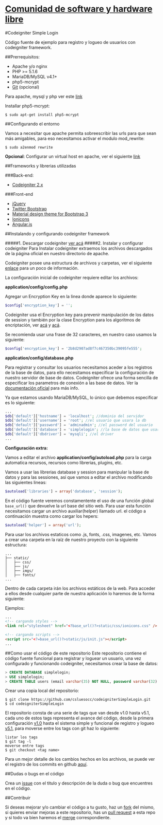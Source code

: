 [Comunidad de software y hardware libre](http://cshluesocc.org/)
==================================

#Codeigniter Simple Login

Código fuente de ejemplo para registro y logueo de usuarios con codeigniter framework.

##Prerrequisitos:

* Apache y/o nginx
* PHP >= 5.1.6
* MariaDB/MySQL v4.1+
* php5-mcrypt
* [Git](http://git-scm.com/book/en/v2/Getting-Started-Installing-Git) (opcional) 

Para apache, mysql y php ver este [link](https://www.digitalocean.com/community/tutorials/how-to-install-linux-apache-mysql-php-lamp-stack-on-debian)

Installar php5-mcrypt:

```shell
$ sudo apt-get install php5-mcrypt
```

##Configurando el entorno

Vamos a necesitar que apache permita sobreescribir las urls para que sean más amigables, para eso necesitamos activar el modulo mod_rewrite:

```shell
$ sudo a2enmod rewrite
```

**Opcional**: Configurar un virtual host en apache, ver el siguiente [link](https://www.digitalocean.com/community/tutorials/how-to-set-up-apache-virtual-hosts-on-debian-7)

##Frameworks y librerias utilizadas

###Back-end:
* [Codeigniter 2.x](http://www.codeigniter.com/)

###Front-end
* [jQuery](http://jquery.com/)
* [Twitter Bootstrap](http://getbootstrap.com/)
* [Material design theme for Bootstrap 3](https://github.com/FezVrasta/bootstrap-material-design)
* [Ionicons](https://github.com/driftyco/ionicons)
* [Angular.js](https://angularjs.org/)

##Instalando y configurando codeigniter framework

#####1. Descargar codeigniter [ver acá](http://www.codeigniter.com/download)
#####2. Instalar y configurar codeigniter 
Para Instalar codeigniter extraemos los archivos descargados de la página oficial en nuestro directorio de apache.

Codeigniter posee una estructura de archivos y carpetas, ver el siguiente [enlace](http://andresoller.es/blog/tutorial-basico-codeigniter-ii-estructura-de-carpetas-archivos-de-configuracion-y-urls-amigables/) para un poco de información.

La configuración inicial de codeigniter requiere editar los archivos:

**application/config/config.php**

Agregar un Encryption Key en la linea donde aparece lo siguiente:

```php
$config['encryption_key'] = '';
```

Codeigniter usa el Encryption key para prevenir manipulación de los datos de session y también por la clase Encryption para los algoritmos de encriptación, ver [acá](http://www.codeigniter.com/user_guide/libraries/sessions.html) y [acá](http://www.codeigniter.com/user_guide/libraries/encryption.html).

Se recomienda usar una frase de 32 caracteres, en nuestro caso usamos la siguiente:
```php
$config['encryption_key'] = '2b8d2907ad8f7c467350bc39095fe555';
```

**application/config/database.php**

Para registrar y consultar los usuarios necesitamos aceder a los registros de la base de datos, para ello necesitamos especificar la configuración de nuestro servidor de base de datos. Codeigniter ofrece una forma sencilla de especificar los parametros de conexión a las base de datos. Ver la [documentación oficial](http://www.codeigniter.com/user_guide/database/configuration.html) para más info.

Ya que estamos usando MariaDB/MySQL, lo único que debemos especificar es lo siguiente:

```php
...
$db['default']['hostname'] = 'localhost'; //dominio del servidor
$db['default']['username'] = 'root'; //el usuario que usara la db
$db['default']['password'] = 'adminadmin'; //el password del usuario
$db['default']['database'] = 'simplelogin'; //la base de datos que usara la aplicación
$db['default']['dbdriver'] = 'mysqli'; //el driver 
...
```

**Configuración extra:**

Vamos a editar el archivo **application/config/autoload.php** para la carga automatica recursos, recursos como librerias, plugins, etc. 

Vamos a usar las librerias database y session para manipular la base de datos y para las sessiones, así que vamos a editar el archivo modificando las siguientes lineas:

```php
$autoload['libraries'] = array('database', 'session');
```

En el código fuente veremos constamentente el uso de una función global ```base_url()``` que devuelve la url base del sitio web. Para usar esta función necesitamos cargar un archivo auxiliar(helper) llamado url. el código a continuación muestra como cargar los hepers:

```php
$autoload['helper'] = array('url');
```

Para usar los archivos estaticos como .js, fonts, .css, imagenes, etc. Vamos a crear una carpeta en la raíz de nuestro proyecto con la siguiente estructura:

	...
	├── static/
    │   ├── css/
    │   ├── js/
    │   ├── imgs/
    │   ├── fonts/
	...

Dentro de cada carpeta irán los archivos estáticos de la web. Para acceder a ellos desde cualquier parte de nuestra aplicación lo haremos de la forma siguiente:

Ejemplos:
```html
...
<!-- cargando styles -->
<link rel="stylesheet" href="<?base_url()?>static/css/ionicons.css" />

<!-- cargando scripts -->
<script src="<?=base_url()?>static/js/init.js"></script>
...
```

##Como usar el código de este repositorio
Este repositorio contiene el código fuente funcional para registrar y loguear un usuario, una vez configurado y funcionando codeigniter, necesitamos crear la base de datos:

```sql
> CREATE DATABASE simplelogin;
> USE simplelogin;
> CREATE TABLE users (email varchar(35) NOT NULL, password varchar(32) NOT NULL, name varchar(50) DEFAULT NULL, PRIMARY KEY (email))
```

Crear una copia local del repositorio:
```shell
$ git clone https://github.com/csluesocc/codeigniterSimpleLogin.git
$ cd codeigniterSimpleLogin
```
El repositorio consta de una serie de tags que van desde v1.0 hasta v5.1, cada uno de estos tags representa el avance del código, desde la primera configuración [v1.0](https://github.com/csluesocc/codeigniterSimpleLogin/releases/tag/v1.0) hasta el sistema simple y funcional de registro y logueo [v5.1](https://github.com/csluesocc/codeigniterSimpleLogin/releases/tag/v5.1), para moverse entre los tags con git haz lo siguiente:

```shell
listar los tags
$ git tag -l
moverse entre tags
$ git checkout <tag name>
```

Para un mejor detalle de los cambios hechos en los archivos, se puede ver el registro de los commits en github [aquí](https://github.com/csluesocc/codeigniterSimpleLogin/commits/master).

##Dudas o bugs en el código

Crea un [issue](https://github.com/csluesocc/codeigniterSimpleLogin/issues) con el titulo y descripción de la duda o bug que encuentres en el código.

##Contribuir

Si deseas mejorar y/o cambiar el código a tu gusto, haz un [fork](https://help.github.com/articles/fork-a-repo/) del mismo, si quieres enviar mejoras a este repositorio, has un [pull request](https://help.github.com/articles/using-pull-requests/) a esta repo y si todo va bien haremos el [merge](https://help.github.com/articles/merging-a-pull-request/) correspondiente.


